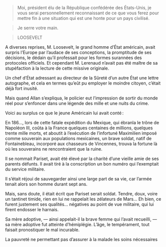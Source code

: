 > Moi, président élu de la République confédérée des États-Unis, je vous serai
  personnellement reconnaissant de ce que vous ferez pour mettre fin à une
  situation qui est une honte pour un pays civilisé.

> Je serre votre main. 

> LOOSEVELT

A diverses reprises, M. Loosevelt, le grand homme d’État américain, avait
surpris l’Europe par l’audace de ses conceptions, la promptitude de ses
décisions, le dédain qu’il professait pour les formes surannées des protocoles
officiels. Et cependant M. Lerenaud n’avait pas été maître de sa stupéfaction
à la lecture de cette missive originale.

Un chef d’État adressant au directeur de la Sûreté d’un autre État une lettre
autographe, et cela en termes qu’eût pu employer le moindre citoyen, c’était
déjà fort inusité.

Mais quand Allan s’expliqua, le policier eut l’impression de sortir du monde
réel pour s’enfoncer dans une légende des mille et une nuits du crime.

Voici au surplus ce que le jeune Américain lui avait conté :

En 186…, lors de cette fatale expédition du Mexique, qui ébranla le trône
de Napoléon III, coûta à la France quelques centaines de millions, quelques
trente mille morts, et aboutit à l’exécution de l’infortuné Maximilien
imposé comme souverain aux populations mexicaines, un brave soldat, natif de
Fontainebleau, incorporé aux chasseurs de Vincennes, trouva la fortune là
où les souverains ne rencontraient que la ruine.

Il se nommait Pariset, avait été élevé par la charité d’une vieille amie de
ses parents défunts. Il avait tiré à la conscription un bon numéro qui
l’exemptait du service militaire.

Il s’était réjoui de sauvegarder ainsi une large part de sa vie, car l’armée
tenait alors son homme durant sept ans.

Mais, sans doute, il était écrit que Pariset serait soldat. Tendre, doux,
voire un tantinet timide, rien en lui ne rappelait les zélateurs de Mars…
Eh bien, ce furent justement ses qualités… négatives au point de vue
militaire, qui lui firent endosser le harnais.

Sa mère adoptive, — ainsi appelait-il la brave femme qui l’avait recueilli, —
sa mère adoptive fut atteinte d’hémiplégie. L’âge, le tempérament, tout faisait pronostiquer le mal incurable.

La pauvreté ne permettant pas d’assurer à la malade les soins nécessaires

